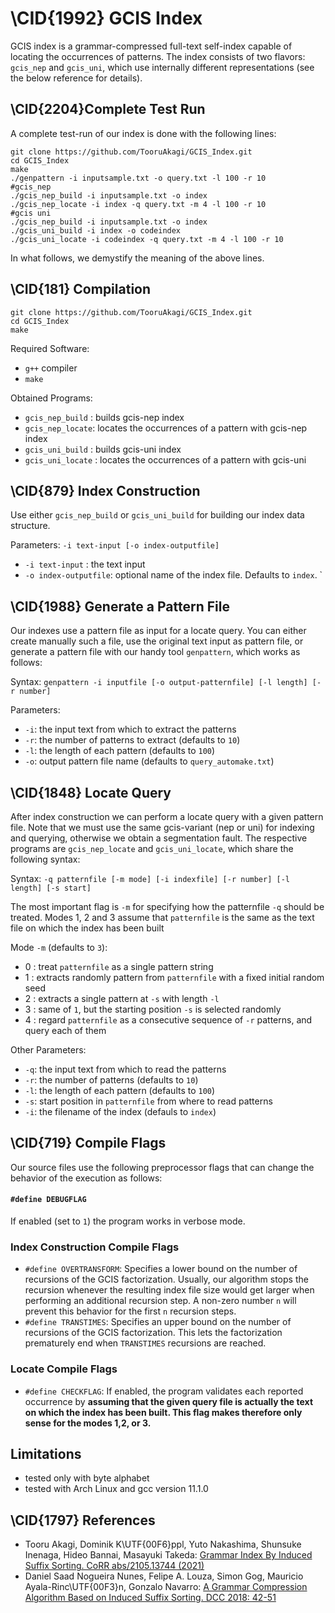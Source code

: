 # \CID{1992}  GCIS Index

GCIS index is a grammar-compressed full-text self-index capable of locating the occurrences of patterns. The index consists of two flavors: `gcis_nep` and `gcis_uni`, which use internally different representations (see the below reference for details).


## \CID{2204}Complete Test Run

A complete test-run of our index is done with the following lines:

```
git clone https://github.com/TooruAkagi/GCIS_Index.git
cd GCIS_Index
make
./genpattern -i inputsample.txt -o query.txt -l 100 -r 10
#gcis_nep
./gcis_nep_build -i inputsample.txt -o index
./gcis_nep_locate -i index -q query.txt -m 4 -l 100 -r 10
#gcis uni
./gcis_nep_build -i inputsample.txt -o index
./gcis_uni_build -i index -o codeindex
./gcis_uni_locate -i codeindex -q query.txt -m 4 -l 100 -r 10
```

In what follows, we demystify the meaning of the above lines.


## \CID{181} Compilation

```
git clone https://github.com/TooruAkagi/GCIS_Index.git
cd GCIS_Index
make
```

Required Software:
 - `g++` compiler
 - `make`

Obtained Programs:
 - `gcis_nep_build` : builds gcis-nep index
 - `gcis_nep_locate`: locates the occurrences of a pattern with gcis-nep index
 - `gcis_uni_build` : builds gcis-uni index
 - `gcis_uni_locate` : locates the occurrences of a pattern with gcis-uni


## \CID{879} Index Construction
Use either `gcis_nep_build` or `gcis_uni_build` for building our index data structure.

Parameters:  `-i text-input [-o index-outputfile]`
 - `-i text-input` : the text input
 - `-o index-outputfile`: optional name of the index file. Defaults to `index`.
`


## \CID{1988} Generate a Pattern File
Our indexes use a pattern file as input for a locate query.
You can either create manually such a file, use the original text input as pattern file, or generate a pattern file with our handy tool `genpattern`, which works as follows:

Syntax: `genpattern -i inputfile [-o output-patternfile] [-l length] [-r number]`

Parameters:
- `-i`: the input text from which to extract the patterns
- `-r`: the number of patterns to extract (defaults to `10`)
- `-l`: the length of each pattern (defaults to `100`)
- `-o`: output pattern file name (defaults to `query_automake.txt`)


## \CID{1848} Locate Query
After index construction we can perform a locate query with a given pattern file. Note that we must use the same gcis-variant (nep or uni) for indexing and querying, otherwise we obtain a segmentation fault.
The respective programs are `gcis_nep_locate` and `gcis_uni_locate`, which share the following syntax:

Syntax: `-q patternfile [-m mode] [-i indexfile] [-r number] [-l length] [-s start]`

The most important flag is `-m` for specifying how the patternfile `-q` should be treated. 
Modes 1, 2 and 3 assume that `patternfile` is the same as the text file on which the index has been built

Mode `-m` (defaults to `3`):
- 0 : treat `patternfile` as a single pattern string
- 1 : extracts randomly pattern from `patternfile` with a fixed initial random seed 
- 2 : extracts a single pattern at `-s` with length `-l`
- 3 : same of `1`, but the starting position `-s` is selected randomly
- 4 : regard `patternfile` as a consecutive sequence of `-r` patterns, and query each of them


Other Parameters:
- `-q`: the input text from which to read the patterns
- `-r`: the number of patterns (defaults to `10`)
- `-l`: the length of each pattern (defaults to `100`)
- `-s`: start position in `patternfile` from where to read patterns
- `-i`: the filename of the index (defauls to `index`) 


## \CID{719} Compile Flags
Our source files use the following preprocessor flags that can change the behavior of the execution as follows:

#### `#define DEBUGFLAG`
If enabled (set to `1`) the program works in verbose mode.

### Index Construction Compile Flags
- `#define OVERTRANSFORM`: Specifies a lower bound on the number of recursions of the GCIS factorization. Usually, our algorithm stops the recursion whenever the resulting index file size would get larger when performing an additional recursion step. A non-zero number `n` will prevent this behavior for the first `n` recursion steps.
- `#define TRANSTIMES`: Specifies an upper bound on the number of recursions of the GCIS factorization. This lets the factorization prematurely end when `TRANSTIMES`
recursions are reached. 



### Locate Compile Flags
- `#define CHECKFLAG`: If enabled, the program validates each reported occurrence by **assuming that the given query file is actually the text on which the index has been built. This flag makes therefore only sense for the modes 1,2, or 3.**


## Limitations
 - tested only with byte alphabet
 - tested with Arch Linux and gcc version 11.1.0


## \CID{1797} References
- Tooru Akagi, Dominik K\UTF{00F6}ppl, Yuto Nakashima, Shunsuke Inenaga, Hideo Bannai, Masayuki Takeda: [Grammar Index By Induced Suffix Sorting. CoRR abs/2105.13744 (2021)](https://arxiv.org/abs/2105.13744)
- Daniel Saad Nogueira Nunes, Felipe A. Louza, Simon Gog, Mauricio Ayala-Rinc\UTF{00F3}n, Gonzalo Navarro: [A Grammar Compression Algorithm Based on Induced Suffix Sorting. DCC 2018: 42-51](https://doi.org/10.1109/DCC.2018.00012)
